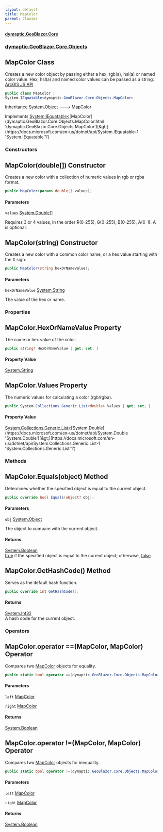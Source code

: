 ```yaml
---
layout: default
title: MapColor
parent: Classes
---
```

#### [dymaptic.GeoBlazor.Core](index.html 'index')
### [dymaptic.GeoBlazor.Core.Objects](index.html#dymaptic.GeoBlazor.Core.Objects 'dymaptic.GeoBlazor.Core.Objects')

## MapColor Class

Creates a new color object by passing either a hex, rgb(a), hsl(a) or named color value. Hex, hsl(a) and named color values can be passed as a string:  
<a target="_blank" href="https://developers.arcgis.com/javascript/latest/api-reference/esri-Color.html">ArcGIS JS API</a>

```csharp
public class MapColor :
System.IEquatable<dymaptic.GeoBlazor.Core.Objects.MapColor>
```

Inheritance [System.Object](https://docs.microsoft.com/en-us/dotnet/api/System.Object 'System.Object') &#129106; MapColor

Implements [System.IEquatable&lt;](https://docs.microsoft.com/en-us/dotnet/api/System.IEquatable-1 'System.IEquatable`1')[MapColor](dymaptic.GeoBlazor.Core.Objects.MapColor.html 'dymaptic.GeoBlazor.Core.Objects.MapColor')[&gt;](https://docs.microsoft.com/en-us/dotnet/api/System.IEquatable-1 'System.IEquatable`1')
### Constructors

<a name='dymaptic.GeoBlazor.Core.Objects.MapColor.MapColor(double[])'></a>

## MapColor(double[]) Constructor

Creates a new color with a collection of numeric values in rgb or rgba format.

```csharp
public MapColor(params double[] values);
```
#### Parameters

<a name='dymaptic.GeoBlazor.Core.Objects.MapColor.MapColor(double[]).values'></a>

`values` [System.Double](https://docs.microsoft.com/en-us/dotnet/api/System.Double 'System.Double')[[]](https://docs.microsoft.com/en-us/dotnet/api/System.Array 'System.Array')

Requires 3 or 4 values, in the order R(0-255), G(0-255), B(0-255), A(0-1). A is optional.

<a name='dymaptic.GeoBlazor.Core.Objects.MapColor.MapColor(string)'></a>

## MapColor(string) Constructor

Creates a new color with a common color name, or a hex value starting with the # sign.

```csharp
public MapColor(string hexOrNameValue);
```
#### Parameters

<a name='dymaptic.GeoBlazor.Core.Objects.MapColor.MapColor(string).hexOrNameValue'></a>

`hexOrNameValue` [System.String](https://docs.microsoft.com/en-us/dotnet/api/System.String 'System.String')

The value of the hex or name.
### Properties

<a name='dymaptic.GeoBlazor.Core.Objects.MapColor.HexOrNameValue'></a>

## MapColor.HexOrNameValue Property

The name or hex value of the color.

```csharp
public string? HexOrNameValue { get; set; }
```

#### Property Value
[System.String](https://docs.microsoft.com/en-us/dotnet/api/System.String 'System.String')

<a name='dymaptic.GeoBlazor.Core.Objects.MapColor.Values'></a>

## MapColor.Values Property

The numeric values for calculating a color (rgb/rgba).

```csharp
public System.Collections.Generic.List<double> Values { get; set; }
```

#### Property Value
[System.Collections.Generic.List&lt;](https://docs.microsoft.com/en-us/dotnet/api/System.Collections.Generic.List-1 'System.Collections.Generic.List`1')[System.Double](https://docs.microsoft.com/en-us/dotnet/api/System.Double 'System.Double')[&gt;](https://docs.microsoft.com/en-us/dotnet/api/System.Collections.Generic.List-1 'System.Collections.Generic.List`1')
### Methods

<a name='dymaptic.GeoBlazor.Core.Objects.MapColor.Equals(object)'></a>

## MapColor.Equals(object) Method

Determines whether the specified object is equal to the current object.

```csharp
public override bool Equals(object? obj);
```
#### Parameters

<a name='dymaptic.GeoBlazor.Core.Objects.MapColor.Equals(object).obj'></a>

`obj` [System.Object](https://docs.microsoft.com/en-us/dotnet/api/System.Object 'System.Object')

The object to compare with the current object.

#### Returns
[System.Boolean](https://docs.microsoft.com/en-us/dotnet/api/System.Boolean 'System.Boolean')  
[true](https://docs.microsoft.com/en-us/dotnet/csharp/language-reference/builtin-types/bool 'https://docs.microsoft.com/en-us/dotnet/csharp/language-reference/builtin-types/bool') if the specified object  is equal to the current object; otherwise, [false](https://docs.microsoft.com/en-us/dotnet/csharp/language-reference/builtin-types/bool 'https://docs.microsoft.com/en-us/dotnet/csharp/language-reference/builtin-types/bool').

<a name='dymaptic.GeoBlazor.Core.Objects.MapColor.GetHashCode()'></a>

## MapColor.GetHashCode() Method

Serves as the default hash function.

```csharp
public override int GetHashCode();
```

#### Returns
[System.Int32](https://docs.microsoft.com/en-us/dotnet/api/System.Int32 'System.Int32')  
A hash code for the current object.
### Operators

<a name='dymaptic.GeoBlazor.Core.Objects.MapColor.op_Equality(dymaptic.GeoBlazor.Core.Objects.MapColor,dymaptic.GeoBlazor.Core.Objects.MapColor)'></a>

## MapColor.operator ==(MapColor, MapColor) Operator

Compares two [MapColor](dymaptic.GeoBlazor.Core.Objects.MapColor.html 'dymaptic.GeoBlazor.Core.Objects.MapColor') objects for equality.

```csharp
public static bool operator ==(dymaptic.GeoBlazor.Core.Objects.MapColor? left, dymaptic.GeoBlazor.Core.Objects.MapColor? right);
```
#### Parameters

<a name='dymaptic.GeoBlazor.Core.Objects.MapColor.op_Equality(dymaptic.GeoBlazor.Core.Objects.MapColor,dymaptic.GeoBlazor.Core.Objects.MapColor).left'></a>

`left` [MapColor](dymaptic.GeoBlazor.Core.Objects.MapColor.html 'dymaptic.GeoBlazor.Core.Objects.MapColor')

<a name='dymaptic.GeoBlazor.Core.Objects.MapColor.op_Equality(dymaptic.GeoBlazor.Core.Objects.MapColor,dymaptic.GeoBlazor.Core.Objects.MapColor).right'></a>

`right` [MapColor](dymaptic.GeoBlazor.Core.Objects.MapColor.html 'dymaptic.GeoBlazor.Core.Objects.MapColor')

#### Returns
[System.Boolean](https://docs.microsoft.com/en-us/dotnet/api/System.Boolean 'System.Boolean')

<a name='dymaptic.GeoBlazor.Core.Objects.MapColor.op_Inequality(dymaptic.GeoBlazor.Core.Objects.MapColor,dymaptic.GeoBlazor.Core.Objects.MapColor)'></a>

## MapColor.operator !=(MapColor, MapColor) Operator

Compares two [MapColor](dymaptic.GeoBlazor.Core.Objects.MapColor.html 'dymaptic.GeoBlazor.Core.Objects.MapColor') objects for inequality.

```csharp
public static bool operator !=(dymaptic.GeoBlazor.Core.Objects.MapColor? left, dymaptic.GeoBlazor.Core.Objects.MapColor? right);
```
#### Parameters

<a name='dymaptic.GeoBlazor.Core.Objects.MapColor.op_Inequality(dymaptic.GeoBlazor.Core.Objects.MapColor,dymaptic.GeoBlazor.Core.Objects.MapColor).left'></a>

`left` [MapColor](dymaptic.GeoBlazor.Core.Objects.MapColor.html 'dymaptic.GeoBlazor.Core.Objects.MapColor')

<a name='dymaptic.GeoBlazor.Core.Objects.MapColor.op_Inequality(dymaptic.GeoBlazor.Core.Objects.MapColor,dymaptic.GeoBlazor.Core.Objects.MapColor).right'></a>

`right` [MapColor](dymaptic.GeoBlazor.Core.Objects.MapColor.html 'dymaptic.GeoBlazor.Core.Objects.MapColor')

#### Returns
[System.Boolean](https://docs.microsoft.com/en-us/dotnet/api/System.Boolean 'System.Boolean')
